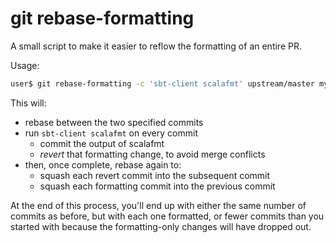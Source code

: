 git rebase-formatting
===

A small script to make it easier to reflow the formatting of an entire PR.

Usage:

```bash
user$ git rebase-formatting -c 'sbt-client scalafmt' upstream/master mybranch -- src/
```

This will:
- rebase between the two specified commits
- run `sbt-client scalafmt` on every commit
  - commit the output of scalafmt
  - _revert_ that formatting change, to avoid merge conflicts
- then, once complete, rebase again to:
  - squash each revert commit into the subsequent commit
  - squash each formatting commit into the previous commit

At the end of this process, you'll end up with either the same number of
commits as before, but with each one formatted, or fewer commits than you
started with because the formatting-only changes will have dropped out.
